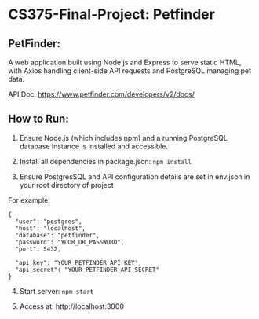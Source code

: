# CS375-Final-Project: Petfinder

## PetFinder:

A web application built using Node.js and Express to serve static HTML, with Axios handling client-side API requests and PostgreSQL managing pet data.

API Doc: https://www.petfinder.com/developers/v2/docs/

## How to Run:

1) Ensure Node.js (which includes npm) and a running PostgreSQL database instance is installed and accessible.

2) Install all dependencies in package.json: `npm install`

3) Ensure PostgresSQL and API configuration details are set in env.json in your root directory of project

For example: 

```
{
  "user": "postgres",
  "host": "localhost",
  "database": "petfinder",
  "password": "YOUR_DB_PASSWORD",
  "port": 5432,

  "api_key": "YOUR_PETFINDER_API_KEY",
  "api_secret": "YOUR_PETFINDER_API_SECRET"
}

```

4) Start server: `npm start`

5) Access at: http://localhost:3000